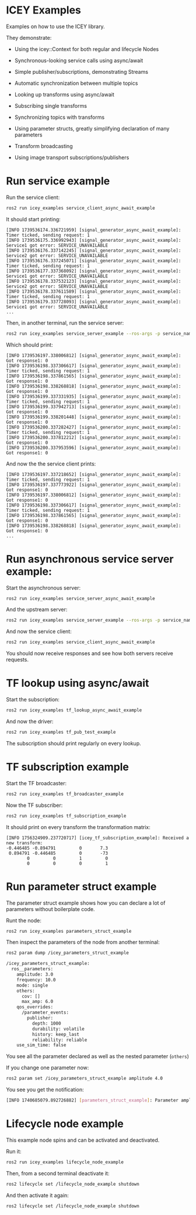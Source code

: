 # ICEY Examples

Examples on how to use the ICEY library. 

They demonstrate:

- Using the icey::Context for both regular and lifecycle Nodes
- Synchronous-looking service calls using async/await 

- Simple publisher/subscriptions, demonstrating Streams
- Automatic synchronization between multiple topics 
- Looking up transforms using async/await
- Subscribing single transforms
- Synchronizing topics with transforms 
- Using parameter structs, greatly simplifying declaration of many parameters
- Transform broadcasting
- Using image transport subscriptions/publishers

# Run service example 

Run the service client: 

```sh 
ros2 run icey_examples service_client_async_await_example
```

It should start printing: 

```
[INFO 1739536174.336721959] [signal_generator_async_await_example]: Timer ticked, sending request: 1
[INFO 1739536175.336992943] [signal_generator_async_await_example]: Service1 got error: SERVICE_UNAVAILABLE
[INFO 1739536176.337142245] [signal_generator_async_await_example]: Service2 got error: SERVICE_UNAVAILABLE
[INFO 1739536176.337245071] [signal_generator_async_await_example]: Timer ticked, sending request: 1
[INFO 1739536177.337368092] [signal_generator_async_await_example]: Service1 got error: SERVICE_UNAVAILABLE
[INFO 1739536178.337532123] [signal_generator_async_await_example]: Service2 got error: SERVICE_UNAVAILABLE
[INFO 1739536178.337611589] [signal_generator_async_await_example]: Timer ticked, sending request: 1
[INFO 1739536179.337728093] [signal_generator_async_await_example]: Service1 got error: SERVICE_UNAVAILABLE
...

```

Then, in another terminal, run the service server:

```sh 
ros2 run icey_examples service_server_example --ros-args -p service_name:=set_bool_service
```

Which should print:

```
[INFO 1739536197.338006812] [signal_generator_async_await_example]: Got response1: 0
[INFO 1739536198.337306617] [signal_generator_async_await_example]: Timer ticked, sending request: 1
[INFO 1739536198.337861565] [signal_generator_async_await_example]: Got response1: 0
[INFO 1739536198.338268818] [signal_generator_async_await_example]: Got response1: 0
[INFO 1739536199.337331935] [signal_generator_async_await_example]: Timer ticked, sending request: 1
[INFO 1739536199.337942713] [signal_generator_async_await_example]: Got response1: 0
[INFO 1739536199.338201448] [signal_generator_async_await_example]: Got response1: 0
[INFO 1739536200.337282427] [signal_generator_async_await_example]: Timer ticked, sending request: 1
[INFO 1739536200.337812212] [signal_generator_async_await_example]: Got response1: 0
[INFO 1739536200.337953596] [signal_generator_async_await_example]: Got response1: 0
```

And now the the service client prints:

```
[INFO 1739536197.337218652] [signal_generator_async_await_example]: Timer ticked, sending request: 1
[INFO 1739536197.337773922] [signal_generator_async_await_example]: Got response1: 0
[INFO 1739536197.338006812] [signal_generator_async_await_example]: Got response1: 0
[INFO 1739536198.337306617] [signal_generator_async_await_example]: Timer ticked, sending request: 1
[INFO 1739536198.337861565] [signal_generator_async_await_example]: Got response1: 0
[INFO 1739536198.338268818] [signal_generator_async_await_example]: Got response1: 0
...
```

# Run asynchronous service server example: 

Start the asynchronous server: 

```sh
ros2 run icey_examples service_server_async_await_example
```

And the upstream server:

```sh
ros2 run icey_examples service_server_example --ros-args -p service_name:=set_bool_service_upstream
```

And now the service client: 

```sh
ros2 run icey_examples service_client_async_await_example
```

You should now receive responses and see how both servers receive requests.

# TF lookup using async/await 

Start the subscription: 

```sh
ros2 run icey_examples tf_lookup_async_await_example 
```

And now the driver:

```sh
ros2 run icey_examples tf_pub_test_example 
```

The subscription should print regularly on every lookup.
 
# TF subscription example  

Start the TF broadcaster: 

```sh
ros2 run icey_examples tf_broadcaster_example 
```

Now the TF subscriber: 

```sh
ros2 run icey_examples tf_subscription_example 
```

It should print on every transform the transformation matrix: 

```
[INFO 1756324909.237720717] [icey_tf_subscription_example]: Received a new transform:
-0.446485 -0.894791         0       7.3
 0.894791 -0.446485         0       -73
        0         0         1         0
        0         0         0         1
``` 

# Run parameter struct example 

The parameter struct example shows how you can declare a lot of parameters without boilerplate code.

Runt the node:

```sh 
ros2 run icey_examples parameters_struct_example
```

Then inspect the parameters of the node from another terminal:

```sh 
ros2 param dump /icey_parameters_struct_example

/icey_parameters_struct_example:
  ros__parameters:
    amplitude: 3.0
    frequency: 10.0
    mode: single
    others:
      cov: []
      max_amp: 6.0
    qos_overrides:
      /parameter_events:
        publisher:
          depth: 1000
          durability: volatile
          history: keep_last
          reliability: reliable
    use_sim_time: false

```

You see all the parameter declared as well as the nested parameter (`others`)

If you change one parameter now: 
```sh 
ros2 param set /icey_parameters_struct_example amplitude 4.0
```

You see you get the notification: 

```sh 
[INFO 1740685079.892726882] [parameters_struct_example]: Parameter amplitude changed
```


# Lifecycle node example 

This example node spins and can be activated and deactivated. 

Run it: 

```sh
ros2 run icey_examples lifecycle_node_example
```

Then, from a second terminal deactivate it:

```sh
ros2 lifecycle set /lifecycle_node_example shutdown
```

And then activate it again: 


```sh
ros2 lifecycle set /lifecycle_node_example shutdown
```

